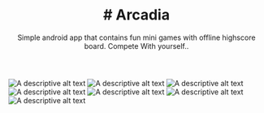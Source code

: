 <!DOCTYPE html>
<html lang="en">
<head>
    <meta charset="UTF-8">
    <meta name="viewport" content="width=device-width, initial-scale=1.0">
</head>
<body>
    <header>
        <h1># Arcadia </h1>
        <p>Simple android app that contains fun mini games with offline highscore board. Compete With yourself..</p>
    </header>
    <section>
      <img src="ss/1.jpg" alt="A descriptive alt text">
        <img src="ss/2.jpg" alt="A descriptive alt text">
      <img src="ss/3.jpg" alt="A descriptive alt text">
      <img src="ss/4.jpg" alt="A descriptive alt text">
      <img src="ss/5.jpg" alt="A descriptive alt text">
      <img src="ss/6.jpg" alt="A descriptive alt text">
      <img src="ss/7.jpg" alt="A descriptive alt text">
    </section>
</body>
</html>

